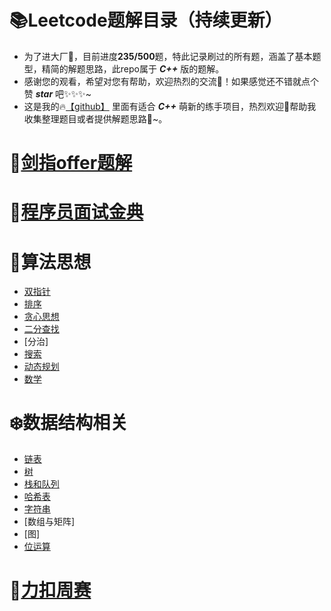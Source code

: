:books:Leetcode题解目录（持续更新）
===============
* 为了进大厂🐛，目前进度**235/500**题，特此记录刷过的所有题，涵盖了基本题型，精简的解题思路，此repo属于 ***C++*** 版的题解。
* 感谢您的观看，希望对您有帮助，欢迎热烈的交流🎉！如果感觉还不错就点个赞 ***star*** 吧✨✨✨~
* 这是我的🔥[【github】](https://github.com/liuwentao1992) 里面有适合 ***C++*** 萌新的练手项目，热烈欢迎🎉帮助我收集整理题目或者提供解题思路🐳~。
  
  
 🚀[剑指offer题解](https://github.com/liuwentao1992/leetcode-note/blob/master/LeetCode/%E5%89%91%E6%8C%87offer.md)  
=======================

 🚀[程序员面试金典](https://github.com/liuwentao1992/leetcode-note/blob/master/LeetCode/%E7%A8%8B%E5%BA%8F%E5%91%98%E9%9D%A2%E8%AF%95%E9%87%91%E5%85%B8.md)  
====================== 
 
🎨算法思想
==========
* [双指针](https://github.com/liuwentao1992/leetcode-note/blob/master/LeetCode/%E5%8F%8C%E6%8C%87%E9%92%88.md)
* [排序](https://github.com/liuwentao1992/leetcode-note/blob/master/LeetCode/%E6%8E%92%E5%BA%8F.md)
* [贪心思想](https://github.com/liuwentao1992/leetcode-note/blob/master/LeetCode/%E8%B4%AA%E5%BF%83%E6%80%9D%E6%83%B3.md)
* [二分查找](https://github.com/liuwentao1992/leetcode-note/blob/master/LeetCode/%E4%BA%8C%E5%88%86%E6%B3%95.md)
* [分治]
* [搜索](https://github.com/liuwentao1992/leetcode-note/blob/master/LeetCode/%E6%90%9C%E7%B4%A2.md)
* [动态规划](https://github.com/liuwentao1992/leetcode-note/blob/master/LeetCode/%E5%8A%A8%E6%80%81%E8%A7%84%E5%88%92.md)
* [数学](https://github.com/liuwentao1992/leetcode-note/blob/master/LeetCode/%E6%95%B0%E5%AD%A6.md)

:snowflake:数据结构相关
=============
* [链表](https://github.com/liuwentao1992/leetcode-note/blob/master/LeetCode/%E9%93%BE%E8%A1%A8.md)
* [树](https://github.com/liuwentao1992/leetcode-note/blob/master/LeetCode/%E6%A0%91.md)
* [栈和队列](https://github.com/liuwentao1992/leetcode-note/blob/master/LeetCode/%E6%A0%88%E5%92%8C%E9%98%9F%E5%88%97.md)
* [哈希表](https://github.com/liuwentao1992/leetcode-note/blob/master/LeetCode/%E5%93%88%E5%B8%8C%E8%A1%A8.md)
* [字符串](https://github.com/liuwentao1992/leetcode-note/blob/master/LeetCode/%E5%AD%97%E7%AC%A6%E4%B8%B2.md)
* [数组与矩阵]
* [图]
* [位运算](https://github.com/liuwentao1992/leetcode-note/blob/master/LeetCode/%E4%BD%8D%E8%BF%90%E7%AE%97.md)

🎨[力扣周赛](https://github.com/liuwentao1992/leetcode-note/blob/master/LeetCode/%E5%8A%9B%E6%89%A3%E5%91%A8%E8%B5%9B.md)
===============
